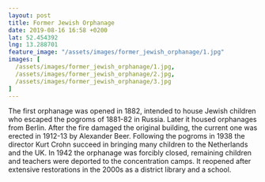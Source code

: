 ```yaml
---
layout: post
title: Former Jewish Orphanage
date: 2019-08-16 16:58 +0200
lat: 52.454392
lng: 13.288701
feature_image: "/assets/images/former_jewish_orphanage/1.jpg"
images: [
  /assets/images/former_jewish_orphanage/1.jpg,
  /assets/images/former_jewish_orphanage/2.jpg,
  /assets/images/former_jewish_orphanage/3.jpg
]
---
```


The first orphanage was opened in 1882, intended to house Jewish children who escaped the pogroms of 1881-82 in Russia. Later it housed orphanages from Berlin. After the fire damaged the original building, the current one was erected in 1912-13 by Alexander Beer. Following the pogroms in 1938 the director Kurt Crohn succeed in bringing many children to the Netherlands and the UK. In 1942 the orphanage was forcibly closed, remaining children and teachers were deported to the concentration camps. It reopened after extensive restorations in the 2000s as a district library and a school.
